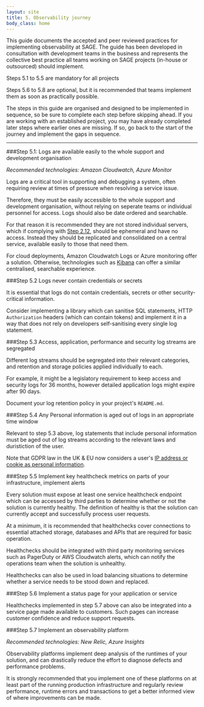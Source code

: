 ```yaml
---
layout: site
title: 5. Observability journey 
body_class: home
---
```


This guide documents the accepted and peer reviewed practices for implementing observability at SAGE. The guide has been developed in consultation with development teams in the business and represents the collective best practice all teams working on SAGE projects (in-house or outsourced) should implement.  

Steps 5.1 to 5.5 are mandatory for all projects  

Steps 5.6 to 5.8 are optional, but it is recommended that teams implement them as soon as practically possible.  

The steps in this guide are organised and designed to be implemented in sequence, so be sure to complete each step before skipping ahead. If you are working with an established project, you may have already completed later steps where earlier ones are missing. If so, go back to the start of the journey and implement the gaps in sequence. 


---
 

###Step 5.1: Logs are available easily to the whole support and development organisation 

*Recommended technologies: Amazon Cloudwatch, Azure Monitor*

Logs are a critical tool in supporting and debugging a system, often requiring review at times of pressure when resolving a service issue.

Therefore, they must be easily accessible to the whole support and development organisation, without relying on seperate teams or individual personnel for access. Logs should also be date ordered and searchable.

For that reason it is recommended they are not stored individual servers, which if complying with [Step 2.12](security,html), should be ephemeral and have no access. Instead they should be replicated and consolidated on a central service, available easily to those that need them.

For cloud deployments, Amazon Cloudwatch Logs or Azure monitoring offer a solution. Otherwise, technologies such as [Kibana](https://www.elastic.co/guide/en/kibana/current/observability.html) can offer a similar centralised, searchable experience.

 

###Step 5.2 Logs never contain credentials or secrets 

It is essential that logs do not contain credentials, secrets or other security-critical information.

Consider implementing a library which can sanitise SQL statements, HTTP `Authorization` headers (which can contain tokens) and implement it in a way that does not rely on developers self-sanitising every single log statement.
 

###Step 5.3 Access, application, performance and security log streams are segregated 

Different log streams should be segregated into their relevant categories, and retention and storage policies applied individually to each.

For example, it might be a legislatory requirement to keep access and security logs for 36 months, however detailed application logs might expire after 90 days.

Document your log retention policy in your project's `README.md`.


###Step 5.4 Any Personal information is aged out of logs in an appropriate time window 

Relevant to step 5.3 above, log statements that include personal information must be aged out of log streams according to the relevant laws and duristiction of the user.

Note that GDPR law in the UK & EU now considers a user's [IP address or cookie as personal information](https://ico.org.uk/for-organisations/guide-to-data-protection/guide-to-the-general-data-protection-regulation-gdpr/key-definitions/what-is-personal-data/).


###Step 5.5 Implement key healthcheck metrics on parts of your infrastructure, implement alerts 

Every solution must expose at least one service healthcheck endpoint which can be accessed by third parties to determine whether or not the solution is currently healthy. The definition of healthy is that the solution can currently accept and successfully process user requests.

At a minimum, it is recommended that healthchecks cover connections to essential attached storage, databases and APIs that are required for basic operation.

Healthchecks should be integrated with third party monitoring services such as PagerDuty or AWS Cloudwatch alerts, which can notify the operations team when the solution is unhealthy.

Healthchecks can also be used in load balancing situations to determine whether a service needs to be stood down and replaced.



###Step 5.6 Implement a status page for your application or service 

Healthchecks implemented in step 5.7 above can also be integrated into a service page made available to customers. Such pages can increase customer confidence and reduce support requests.
 


###Step 5.7 Implement an observability platform 

*Recommended technologies: New Relic, Azure Insights*

Observability platforms implement deep analysis of the runtimes of your solution, and can drastically reduce the effort to diagnose defects and performance problems. 

It is strongly recommended that you implement one of these platforms on at least part of the running production infrastructure and regularly review performance, runtime errors and transactions to get a better informed view of where improvements can be made.
 